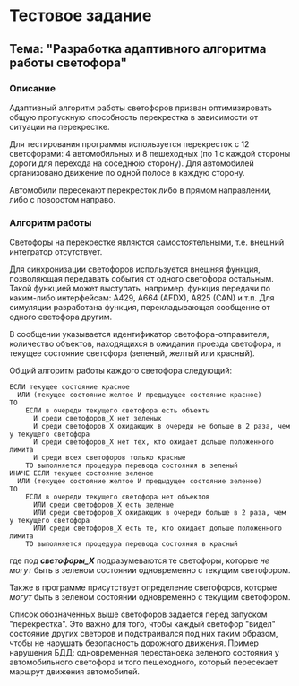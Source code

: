 # Тестовое задание

## Тема: "Разработка адаптивного алгоритма работы светофора"

### Описание

Адаптивный алгоритм работы светофоров призван оптимизировать общую пропускную способность перекрестка в зависимости от ситуации на перекрестке.

Для тестирования программы используется перекресток с 12 светофорами: 4 автомобильных и 8 пешеходных (по 1 с каждой стороны дороги для перехода на соседнюю сторону). Для автомобилей организовано движение по одной полосе в каждую сторону.

Автомобили пересекают перекресток либо в прямом направлении, либо с поворотом направо.

### Алгоритм работы

Светофоры на перекрестке являются самостоятельными, т.е. внешний интегратор отсутствует.

Для синхронизации светофоров используется внешняя функция, позволяющая передавать события от одного светофора остальным. Такой функцией может выступать, например, функция передачи по каким-либо интерфейсам: A429, A664 (AFDX), A825 (CAN) и т.п. Для симуляции разработана функция, перекладывающая сообщение от одного светофора другим.

В сообщении указывается идентификатор светофора-отправителя, количество объектов, находящихся в ожидании проезда светофора, и текущее состояние светофора (зеленый, желтый или красный).

Общий алгоритм работы каждого светофора следующий:

```
ЕСЛИ текущее состояние красное
  ИЛИ (текущее состояние желтое И предыдущее состояние красное)
ТО 
    ЕСЛИ в очереди текущего светофора есть объекты
      И среди светофоров_X нет зеленых
      И среди светофоров_X ожидающих в очереди не больше в 2 раза, чем у текущего светофора
      И среди светофоров_X нет тех, кто ожидает дольше положенного лимита
      И среди всех светофоров только красные
    ТО выполняется процедура перевода состояния в зеленый
ИНАЧЕ ЕСЛИ текущее состояние зеленое
  ИЛИ (текущее состояние желтое И предыдущее состояние зеленое)
ТО
    ЕСЛИ в очереди текущего светофора нет объектов
      ИЛИ среди светофоров_X есть зеленые
      ИЛИ среди светофоров_X ожидающих в очереди больше в 2 раза, чем у текущего светофора
      ИЛИ среди светофоров_X есть те, кто ожидает дольше положенного лимита
    ТО выполняется процедура перевода состояния в красный
```

где под ___светофоры_X___ подразумеваются те светофоры, которые _не могут_ быть в зеленом состоянии одновременно с текущим светофором.

Также в программе присутствует определение светофоров, которые _могут_ быть в зеленом состоянии одновременно с текущим светофором.

Список обозначенных выше светофоров задается перед запуском "перекрестка". Это важно для того, чтобы каждый светофор "видел" состояние других светоров и подстраивался под них таким образом, чтобы не нарушать безопасность дорожного движения. Пример нарушения БДД: одновременная перестановка зеленого состояния у автомобильного светофора и того пешеходного, который пересекает маршрут движения автомобилей.
